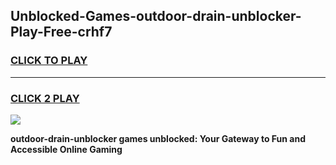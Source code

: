 
## Unblocked-Games-outdoor-drain-unblocker-Play-Free-crhf7
<h3>
<a href="https://premium76.site?title=outdoor-drain-unblocker&ref=23A">CLICK TO PLAY</a></h3>
<hr>

<h3>
<a href="https://premium76.site?title=outdoor-drain-unblocker&ref=23A">CLICK 2 PLAY</a>
  
</h3>

<a href="https://premium76.site?title=outdoor-drain-unblocker&ref=23A"><img src="https://clearcache.store/games.png"></a>


**outdoor-drain-unblocker games unblocked: Your Gateway to Fun and Accessible Online Gaming**
